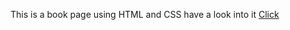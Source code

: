 This is a book page using HTML and CSS have a look into it 
[Click](https://gulshan0201.github.io/avengers_sheet/06-01-22/index.html)

